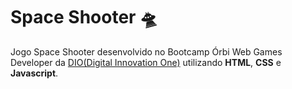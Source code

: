 # Space Shooter 🛸

Jogo Space Shooter desenvolvido no Bootcamp Órbi Web Games Developer
da [DIO(Digital Innovation One)](web.dio.me) utilizando **HTML**, **CSS** e **Javascript**.
